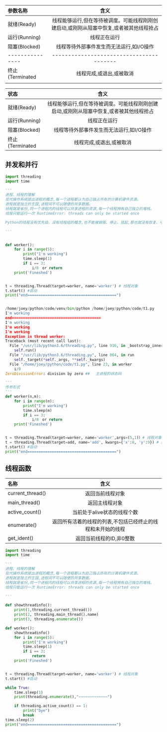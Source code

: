 


| 参数名称           |     含义|
| :------------ |:---------------:|
| 就绪(Ready)     | 线程能够运行,但在等待被调度。可能线程刚刚创建启动,或刚刚从阻塞中恢复,或者被其他线程抢占 |
|运行(Running)    | 线程正在运行      |
| 阻塞(Blocked)   | 线程等待外部事件发生而无法运行,如I/O操作 |
| --------------- | ---------------------------------------- |
| 终止(Terminated | 线程完成,或退出,或被取消                 |
|                 |                                          |


| 状态            |     含义|
| :------------ |:---------------:|
| 就绪(Ready)     | 线程能够运行,但在等待被调度。可能线程刚刚创建启动,或刚刚从阻塞中恢复,或者被其他线程抢占 |
|运行(Running)    | 线程正在运行      |
| 阻塞(Blocked)| 线程等待外部事件发生而无法运行,如I/O操作     |
| 终止(Terminated| 线程完成,或退出,或被取消      |

## 并发和并行
```python
import threading
import time

'''
进程、线程的理解
现代操作系统提出进程的概念,每一个进程都认为自己独占所有的计算机硬件资源。
进程就是独立的王国,进程间不可以随便的共享数据。
线程就是省份,同一个进程内的线程可以共享进程的资源,每一个线程拥有自己独立的堆栈。
线程只能运行一次 RuntimeError: threads can only be started once

Python的线程没有优先级、没有线程组的概念,也不能被销毁、停止、挂起,那也就没有恢复、中断了。

'''


def worker():
    for i in range(5):
        print("I'm working")
        time.sleep(1)
        if i == 3:
            i/0　or return
    print('Fineshed')


t = threading.Thread(target=worker, name='worker') # 线程对象
t.start() #启动
print("end========================================")


/home/joey/python/code/venv/bin/python /home/joey/python/code/t1.py
I'm working
end========================================
I'm working
I'm working
I'm working
Exception in thread worker:
Traceback (most recent call last):
  File "/usr/lib/python3.6/threading.py", line 916, in _bootstrap_inner
    self.run()
  File "/usr/lib/python3.6/threading.py", line 864, in run
    self._target(*self._args, **self._kwargs)
  File "/home/joey/python/code/t1.py", line 23, in worker
    i/0
ZeroDivisionError: division by zero ## 　主进程的状态码

```
```python
'''
传参形式
'''
def worker(n,m):
    for i in range(n):
        print("I'm working")
        time.sleep(m)
        if i == 3:
            i/0　or return
    print('Fineshed')


t = threading.Thread(target=worker, name='worker',args=(5,1)）# 线程对象
t = threading.Thread(target=add, name='add', kwargs={'x':8, 'y':9}) # 线程对象
t.start() #启动
print("end========================================")

```
## **线程函数**

| 名称           |     含义|
| :------------ |:---------------:|
| current_thread()     | 返回当前线程对象 |
| main_thread()     | 返回主线程对象        |
| active_count()| 当前处于alive状态的线程个数      |
| enumerate()| 返回所有活着的线程的列表,不包括已经终止的线程和未开始的线程      |
| get_ident()| 返回当前线程的ID,非0整数      |




```python
import threading
import time

'''
进程、线程的理解
现代操作系统提出进程的概念,每一个进程都认为自己独占所有的计算机硬件资源。
进程就是独立的王国,进程间不可以随便的共享数据。
线程就是省份,同一个进程内的线程可以共享进程的资源,每一个线程拥有自己独立的堆栈。
线程只能运行一次 RuntimeError: threads can only be started once

'''

def showthreadinfo():
    print(1,threading.current_thread())
    print(2, threading.main_thread().name)
    print(3, threading.enumerate())

def worker():
    showthreadinfo()
    for i in range(5):
        print("I'm working")
        time.sleep(1)
        if i == 3:
            return
    print('Fineshed')


t = threading.Thread(target=worker, name='worker') # 线程对象
t.start() #启动

while True:
    time.sleep(1)
    print(threading.enumerate(),"~~~~~~~~~~~~~")

    if threading.active_count() == 1:
        print("bye")
        break
time.sleep(2)
print("end========================================")

```
